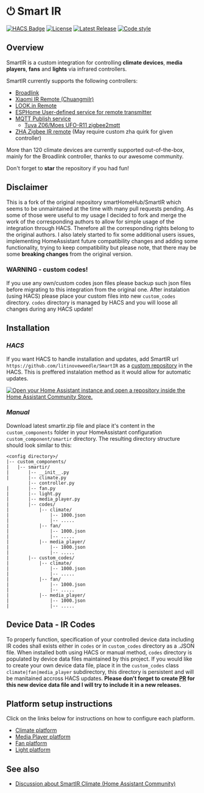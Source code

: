 # ⏻ Smart IR

[![HACS Badge](https://img.shields.io/badge/HACS-Custom-41BDF5.svg?style=for-the-badge)](https://github.com/hacs/integration)
[![License](https://img.shields.io/github/license/litinoveweedle/smartir?style=for-the-badge)](https://github.com/litinoveweedle/smartir/blob/main/LICENSE)
[![Latest Release](https://img.shields.io/github/v/release/litinoveweedle/smartir?style=for-the-badge)](https://github.com/litinoveweedle/smartir/releases)
[![Code style](https://img.shields.io/badge/code%20style-black-000000.svg?style=for-the-badge)](https://github.com/psf/black)

## Overview

SmartIR is a custom integration for controlling **climate devices**, **media players**, **fans** and **lights** via infrared controllers.

SmartIR currently supports the following controllers:

- [Broadlink](https://www.home-assistant.io/integrations/broadlink/)
- [Xiaomi IR Remote (ChuangmiIr)](https://www.home-assistant.io/integrations/remote.xiaomi_miio/)
- [LOOK.in Remote](http://look-in.club/devices/remote)
- [ESPHome User-defined service for remote transmitter](https://esphome.io/components/api.html#user-defined-services)
- [MQTT Publish service](https://www.home-assistant.io/docs/mqtt/service/)
  - [Tuya Z06/Moes UFO-R11 zigbee2mqtt](https://www.zigbee2mqtt.io/devices/UFO-R11.html)
- [ZHA Zigbee IR remote](https://www.home-assistant.io/integrations/zha/) (May require custom zha quirk for given controller)

More than 120 climate devices are currently supported out-of-the-box, mainly for the Broadlink controller, thanks to our awesome community.

Don't forget to **star** the repository if you had fun!

## Disclaimer

This is a fork of the original repository smartHomeHub/SmartIR which seems to be unmaintained at the time with many pull requests pending. As some of those were useful to my usage I decided to fork and merge the work of the corresponding authors to allow for simple usage of the integration through HACS. Therefore all the corresponding rights belong to the original authors. I also lately started to fix some additional users issues, implementing HomeAssistant future compatibility changes and adding some functionality, trying to keep compatibility but please note, that there may be some **breaking changes** from the original version.

### WARNING - custom codes!

If you use any own/custom codes json files please backup such json files before migrating to this integration from the original one. After instalation (using HACS) please place your custom files into new `custom_codes` directory. `codes` directory is managed by HACS and you will loose all changes during any HACS update!

## Installation

### _HACS_

If you want HACS to handle installation and updates, add SmartIR url `https://github.com/litinoveweedle/SmartIR` as a [custom repository](https://hacs.xyz/docs/faq/custom_repositories/) in the HACS. This is preffered instalation method as it would allow for automatic updates.

[![Open your Home Assistant instance and open a repository inside the Home Assistant Community Store.](https://my.home-assistant.io/badges/hacs_repository.svg)](https://my.home-assistant.io/redirect/hacs_repository/?owner=litinoveweedle&repository=SmartIR&category=Integration)

### _Manual_

Download latest smartir.zip file and place it's content in the `custom_components` folder in your HomeAssistant configuration `custom_component/smartir` directory.
The resulting directory structure should look similar to this:

```
<config directory>/
|-- custom_components/
|   |-- smartir/
|       |-- __init__.py
|       |-- climate.py
        |-- controller.py
|       |-- fan.py
|       |-- light.py
|       |-- media_player.py
|       |-- codes/
|           |-- climate/
|               |-- 1000.json
|               |-- .....
|           |-- fan/
|               |-- 1000.json
|               |-- .....
|           |-- media_player/
|               |-- 1000.json
|               |-- .....
|       |-- custom_codes/
|           |-- climate/
|               |-- 1000.json
|               |-- .....
|           |-- fan/
|               |-- 1000.json
|               |-- .....
|           |-- media_player/
|               |-- 1000.json
|               |-- .....
```

## Device Data - IR Codes

To properly function, specification of your controlled device data including IR codes shall exists either in `codes` or in `custom_codes` directory as a .JSON file. When installed both using HACS or manual method, `codes` directory is populated by device data files maintained by this project. If you would like to create your own device data file, place it in the `custom_codes` class `climate|fan|media_player` subdirectory, this directory is persistent and will be manitained accross HACS updates. **Please don't forget to create [PR](https://github.com/litinoveweedle/SmartIR/pulls) for this new device data file and I will try to include it in a new releases.**

## Platform setup instructions

Click on the links below for instructions on how to configure each platform.

* [Climate platform](/docs/CLIMATE.md)
* [Media Player platform](/docs/MEDIA_PLAYER.md)
* [Fan platform](/docs/FAN.md)
* [Light platform](docs/LIGHT.md)

## See also

- [Discussion about SmartIR Climate (Home Assistant Community)](https://community.home-assistant.io/t/smartir-control-your-climate-tv-and-fan-devices-via-ir-rf-controllers/)

